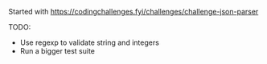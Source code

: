 Started with https://codingchallenges.fyi/challenges/challenge-json-parser

TODO:
* Use regexp to validate string and integers
* Run a bigger test suite
